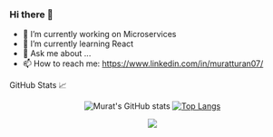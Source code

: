 ### Hi there 👋

- 🔭 I’m currently working on Microservices
- 🌱 I’m currently learning React
- 💬 Ask me about ...
- 📫 How to reach me: https://www.linkedin.com/in/muratturan07/

GitHub Stats 📈

<div align="center" dir="auto">
  
<div dir="auto">

![Murat's GitHub stats](https://github-readme-stats.vercel.app/api?username=mturan07&show_icons=true&theme=default) [![Top Langs](https://github-readme-stats.vercel.app/api/top-langs/?username=mturan07&layout=compact&exclude_repo=github-readme-stats,mturan07.github.io)](https://github.com/mturan07/github-readme-stats)

![](https://komarev.com/ghpvc/?username=mturan07)

<!--
**mturan07/mturan07** is a ✨ _special_ ✨ repository because its `README.md` (this file) appears on your GitHub profile.

Here are some ideas to get you started:

- 🔭 I’m currently working on ...
- 🌱 I’m currently learning ...
- 👯 I’m looking to collaborate on ...
- 🤔 I’m looking for help with ...
- 💬 Ask me about ...
- 📫 How to reach me: ...
- 😄 Pronouns: ...
- ⚡ Fun fact: ...
-->
